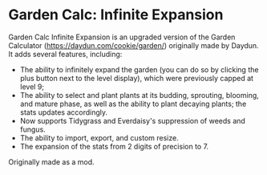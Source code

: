# Garden Calc: Infinite Expansion

Garden Calc Infinite Expansion is an upgraded version of the Garden Calculator (https://daydun.com/cookie/garden/) originally made by Daydun. It adds several features, including:
- The ability to infinitely expand the garden (you can do so by clicking the plus button next to the level display), which were previously capped at level 9;
- The ability to select and plant plants at its budding, sprouting, blooming, and mature phase, as well as the ability to plant decaying plants; the stats updates accordingly. 
- Now supports Tidygrass and Everdaisy's suppression of weeds and fungus.
- The ability to import, export, and custom resize.
- The expansion of the stats from 2 digits of precision to 7.

Originally made as a mod. 
